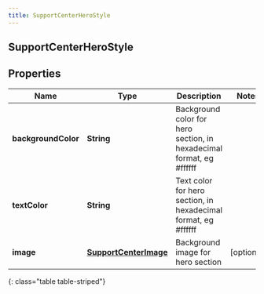 ```yaml
---
title: SupportCenterHeroStyle
---
```

## SupportCenterHeroStyle


## Properties

| Name | Type | Description | Notes |
| ------------ | ------------- | ------------- | ------------- |
| **backgroundColor** | <!----><!---->**String**<!----> | Background color for hero section, in hexadecimal format, eg #ffffff |  |
| **textColor** | <!----><!---->**String**<!----> | Text color for hero section, in hexadecimal format, eg #ffffff |  |
| **image** | <!----><!---->[**SupportCenterImage**](SupportCenterImage.html)<!----> | Background image for hero section |  [optional] |
{: class="table table-striped"}



